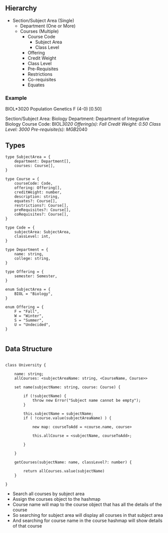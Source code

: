 ## Hierarchy

* Section/Subject Area (Single)
    * Department (One or More)
    * Courses (Multiple)
        * Course Code
            * Subject Area
            * Class Level
        * Offering
        * Credit Weight
        * Class Level
        * Pre-Requisites
        * Restrictions
        * Co-requisites
        * Equates


### Example

BIOL*3020 Population Genetics F (4-0) [0.50]

Section/Subject Area: Biology
Department: Department of Integrative Biology
Course Code: BIOL*3020
Offering(s): Fall
Credit Weight: 0.50
Class Level: 3000
Pre-requisite(s): MGB*2040


## Types

```
type SubjectArea = {
    department: Department[],
    courses: Course[],
}

type Course = {
    courseCode: Code,
    offering: Offering[],
    creditWeight: number,
    description: string,
    equates?: Course[],
    restrictions?: Course[],
    preRequisites?: Course[],
    coRequisites?: Course[],
}

type Code = {
    subjectArea: SubjectArea,
    classLevel: int,
}

type Department = {
    name: string,
    college: string,
}

type Offering = {
    semester: Semester,
}

enum SubjectArea = {
    BIOL = "Biology",
}

enum Offering = {
    F = "Fall",
    W = "Winter",
    S = "Summer",
    U = "Undecided",
}


```


## Data Structure

```

class University {

    name: string;
    allCourses: <subjectAreaName: string, <CourseName, Course>>

    set name(subjectName: string, course: Course) {

        if (!subjectName) {
            throw new Error("Subject name cannot be empty");
        }

        this.subjectName = subjectName;
        if ( !course.value(subjectAreaName) ) {

            new map: courseToAdd = <course.name, course>

            this.allCourse = <subjectName, courseToAdd>;

        }
        
    }

    getCourses(subjectName: name, classLevel?: number) {

        return allCourses.value(subjectName)
    }

}

```


* Search all courses by subject area
* Assign the courses object to the hashmap 
* Course name will map to the course object that has all the details of the course
* So searching for subject area will display all courses in that subject area
* And searching for course name in the course hashmap will show details of that course
